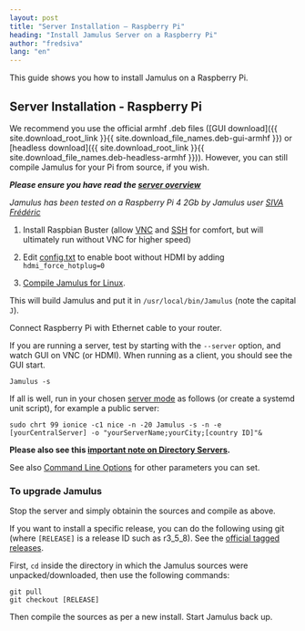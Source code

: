 ```yaml
---
layout: post
title: "Server Installation – Raspberry Pi"
heading: "Install Jamulus Server on a Raspberry Pi"
author: "fredsiva"
lang: "en"
---
```


This guide shows you how to install Jamulus on a Raspberry Pi.
<!--more-->

## Server Installation - Raspberry Pi

We recommend you use the official armhf .deb files ([GUI download]({{ site.download_root_link }}{{ site.download_file_names.deb-gui-armhf }}) or [headless download]({{ site.download_root_link }}{{ site.download_file_names.deb-headless-armhf }})).  However, you can still compile Jamulus for your Pi from source, if you wish.

**_Please ensure you have read the [server overview](/wiki/Running-a-Server)_**

_Jamulus has been tested on a Raspberry Pi 4 2Gb by Jamulus user [SIVA Frédéric](https://sourceforge.net/u/fredsiva/profile/)_

1. Install Raspbian Buster (allow [VNC](https://www.raspberrypi.org/documentation/remote-access/vnc/) and [SSH](https://www.raspberrypi.org/documentation/remote-access/ssh/README.md) for comfort, but will ultimately run without VNC for higher speed)

1. Edit [config.txt](https://www.raspberrypi.org/documentation/configuration/config-txt/) to enable boot without HDMI by adding `hdmi_force_hotplug=0`

1. [Compile Jamulus for Linux](https://github.com/jamulussoftware/jamulus/blob/master/COMPILING.md).

This will build Jamulus and put it in `/usr/local/bin/Jamulus` (note the capital `J`).

Connect Raspberry Pi with Ethernet cable to your router.

If you are running a server, test by starting with the `--server` option, and watch GUI on VNC (or HDMI). When running as a client, you should see the GUI start.

`Jamulus -s`

If all is well, run in your chosen [server mode](/wiki/Choosing-a-Server-Type) as follows (or create a systemd unit script), for example a public server:

`sudo chrt 99 ionice -c1 nice -n -20 Jamulus -s -n -e [yourCentralServer] -o "yourServerName;yourCity;[country ID]"&`

**Please also see this [important note on Directory Servers](/wiki/Directory-Servers).**

See also [Command Line Options](/wiki/Command-Line-Options) for other parameters you can set.

### To upgrade Jamulus

Stop the server and simply obtainin the sources and compile as above.

If you want to install a specific release, you can do the following using git (where `[RELEASE]` is a release ID such as r3_5_8). See the [official tagged releases](https://github.com/jamulussoftware/jamulus/releases).

First, `cd` inside the directory in which the Jamulus sources were unpacked/downloaded, then use the following commands:

```
git pull
git checkout [RELEASE]
```

Then compile the sources as per a new install. Start Jamulus back up.
